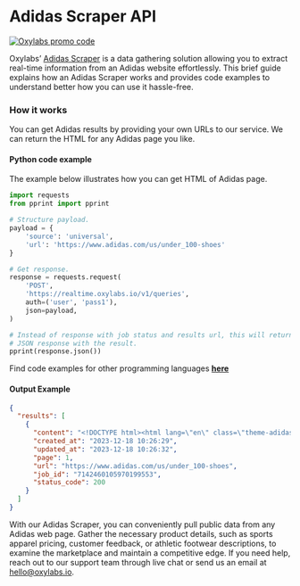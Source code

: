 # Adidas Scraper API

[![Oxylabs promo code](https://user-images.githubusercontent.com/129506779/250792357-8289e25e-9c36-4dc0-a5e2-2706db797bb5.png)](https://oxylabs.go2cloud.org/aff_c?offer_id=7&aff_id=877&url_id=112)

Oxylabs’ [Adidas Scraper](https://oxylabs.io/products/scraper-api/ecommerce/adidas?utm_source=github&utm_medium=repositories&utm_campaign=product) is a data gathering solution allowing you to extract real-time information from an Adidas website effortlessly. This brief guide explains how an Adidas Scraper works and provides code examples to understand better how you can use it hassle-free.

### How it works

You can get Adidas results by providing your own URLs to our service. We can return the HTML for any Adidas page you like.

#### Python code example

The example below illustrates how you can get HTML of Adidas page.

```python
import requests
from pprint import pprint

# Structure payload.
payload = {
    'source': 'universal',
    'url': 'https://www.adidas.com/us/under_100-shoes'
}

# Get response.
response = requests.request(
    'POST',
    'https://realtime.oxylabs.io/v1/queries',
    auth=('user', 'pass1'),
    json=payload,
)

# Instead of response with job status and results url, this will return the
# JSON response with the result.
pprint(response.json())
```
Find code examples for other programming languages [**here**](https://github.com/oxylabs/adidas-scraper/tree/main/code%20examples)

#### Output Example
```json
{
  "results": [
    {
      "content": "<!DOCTYPE html><html lang=\"en\" class=\"theme-adidas\" prefix=\"og: http://ogp.me/ns# fb: http://ogp.me/ ... </html>",
      "created_at": "2023-12-18 10:26:29",
      "updated_at": "2023-12-18 10:26:32",
      "page": 1,
      "url": "https://www.adidas.com/us/under_100-shoes",
      "job_id": "7142460105970199553",
      "status_code": 200
    }
  ]
}
```
With our Adidas Scraper, you can conveniently pull public data from any Adidas web page. Gather the necessary product details, such as sports apparel pricing, customer feedback, or athletic footwear descriptions, to examine the marketplace and maintain a competitive edge. If you need help, reach out to our support team through live chat or send us an email at hello@oxylabs.io.